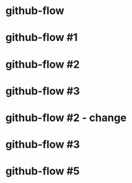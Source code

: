 # github-flow

# github-flow #1

# github-flow #2

# github-flow #3

# github-flow #2 - change

# github-flow #3

# github-flow #5
